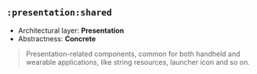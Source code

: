 ## `:presentation:shared`

* Architectural layer: **Presentation**
* Abstractness: **Concrete**

> Presentation-related components, common for both handheld and wearable applications, like string resources, launcher icon and so on.
